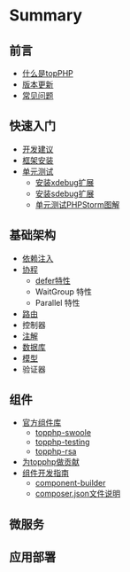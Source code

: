 # Summary

## 前言

* [什么是topPHP](README.md)
* [版本更新](ban-ben-geng-xin.md)
* [常见问题](kuai-su-ru-men/chang-jian-wen-ti.md)

## 快速入门

* [开发建议](kuai-su-ru-men/kai-fa-jian-yi.md)
* [框架安装](kuai-su-ru-men/kuang-jia-an-zhuang.md)
* [单元测试](kuai-su-ru-men/dan-yuan-ce-shi.md)
  * [安装xdebug扩展](kuai-su-ru-men/xdebugan-zhuang.md)
  * [安装sdebug扩展](kuai-su-ru-men/sdebugan-zhuang.md)
  * [单元测试PHPStorm图解](kuai-su-ru-men/dan-yuan-ce-shi-phpstorm-tu-jie.md)

## 基础架构

* [依赖注入](kuai-su-ru-men/yi-lai-zhu-ru.md)
* [协程](kuai-su-ru-men/xie-cheng.md)
  * [defer特性](kuai-su-ru-men/xie-cheng/deferte-xing.md)
  * WaitGroup 特性
  * Parallel 特性
* [路由](kuai-su-ru-men/lu-you.md)
* 控制器
* [注解](kuai-su-ru-men/zhu-jie.md)
* [数据库](kuai-su-ru-men/shu-ju-ku.md)
* [模型](mo-xing.md)
* 验证器

## 组件

* [官方组件库](zu-jian/topphp-swoole/guan-fang-zu-jian.md)
  * [topphp-swoole](zu-jian/topphp-swoole/guan-fang-zu-jian/topphp-swoole.md)
  * [topphp-testing](zu-jian/topphp-swoole/guan-fang-zu-jian/topphp-testing.md)
  * [topphp-rsa](zu-jian/topphp-swoole/guan-fang-zu-jian/topphp-rsa.md)
* [为topphp做贡献](zu-jian/ru-he-wei-topphp-zuo-gong-xian.md)
* [组件开发指南](zu-jian/zu-jian-kai-fa-zhi-nan.md)
  * [component-builder](zu-jian/topphp-swoole/guan-fang-zu-jian/component-builder.md)
  * [composer.json文件说明](zu-jian/zu-jian-kai-fa-zhi-nan/composerjsonwen-jian-shuo-ming.md)

## 微服务

## 应用部署


